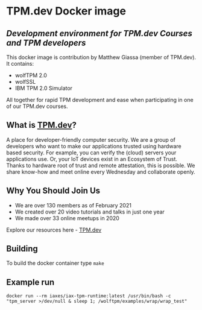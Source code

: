 # TPM.dev Docker image
## _Development environment for TPM.dev Courses and TPM developers_

This docker image is contribution by Matthew Giassa (member of TPM.dev). It contains:
* wolfTPM 2.0
* wolfSSL
* IBM TPM 2.0 Simulator

All together for rapid TPM development and ease when participating in one of our TPM.dev courses.

## What is [TPM.dev](https://www.tpm.dev "TPM.dev Homepage")?

A place for developer-friendly computer security. We are a group of developers who want to make our applications trusted using hardware based security. For example, you can verify the (cloud) servers your applications use. Or, your IoT devices exist in an Ecosystem of Trust. Thanks to hardware root of trust and remote attestation, this is possible. We share know-how and meet online every Wednesday and collaborate openly.

## Why You Should Join Us

* We are over 130 members as of February 2021
* We created over 20 video tutorials and talks in just one year
* We made over 33 online meetups in 2020

Explore our resources here - [TPM.dev](https://www.tpm.dev "TPM.dev Homepage")

## Building

To build the docker container type `make `

## Example run

```
docker run --rm iaxes/iax-tpm-runtime:latest /usr/bin/bash -c "tpm_server >/dev/null & sleep 1; /wolftpm/examples/wrap/wrap_test"
```
